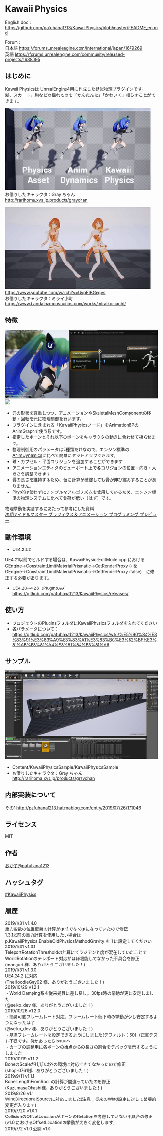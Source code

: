 # Kawaii Physics
English doc :   
https://github.com/pafuhana1213/KawaiiPhysics/blob/master/README_en.md  

Forum :   
日本語  https://forums.unrealengine.com/international/japan/1679269  
英語  https://forums.unrealengine.com/community/released-projects/1638095

## はじめに
Kawaii Physicsは UnrealEngine4用に作成した疑似物理プラグインです。  
髪、スカート、胸などの揺れものを「かんたんに」「かわいく」揺らすことができます。

![](https://github.com/pafuhana1213/Screenshot/blob/master/KawaiiPhysics1.gif)  
お借りしたキャラクタ：Gray ちゃん http://rarihoma.xvs.jp/products/graychan

![](https://github.com/pafuhana1213/Screenshot/blob/master/KawaiiPhysics0.gif)  
https://www.youtube.com/watch?v=UvpEIBGegvs  
お借りしたキャラクタ：ミライ小町 https://www.bandainamcostudios.com/works/miraikomachi/

## 特徴
![](https://github.com/pafuhana1213/Screenshot/blob/master/KawaiiPhysics2.jpg)  
![](https://github.com/pafuhana1213/Screenshot/blob/master/KawaiiPhysics4.gif)  
- 元の形状を尊重しつつ、アニメーションやSkeletalMeshComponentの移動・回転を元に物理制御を行います。
- プラグインに含まれる「KawaiiPhysicsノード」をAnimationBPのAnimGraphで使う形です。
- 指定したボーンとそれ以下のボーンをキャラクタの動きに合わせて揺らせます。
- 物理制御用のパラメータは2種類だけなので、エンジン標準の[AnimDynamics](https://docs.unrealengine.com/ja/Engine/Animation/NodeReference/SkeletalControls/AnimDynamics/index.html)に比べて簡単にセットアップできます。
- 球・カプセル・平面コリジョンを追加することができます
- アニメーションエディタのビューポート上で各コリジョンの位置・向き・大きさを調整できます
- 骨の長さを維持するため、仮に計算が破綻しても骨が伸び縮みすることがありません。
- PhysXは使わずにシンプルなアルゴリズムを使用しているため、エンジン標準の物理システムに比べて負荷が低い（はず）です。

物理挙動を実装するにあたって参考にした資料  
[次期アイドルマスター グラフィクス＆アニメーション プログラミング プレビュー](https://cedil.cesa.or.jp/cedil_sessions/view/416)

## 動作環境
- UE4.24.2  

UE4.21以前でビルドする場合は、KawaiiPhysicsEditMode.cpp における  
GEngine->ConstraintLimitMaterialPrismatic->GetRenderProxy () を  
GEngine->ConstraintLimitMaterialPrismatic->GetRenderProxy (false)　に修正する必要があります。 

- UE4.20~4.23（Pluginのみ）  
https://github.com/pafuhana1213/KawaiiPhysics/releases/

## 使い方
- プロジェクトのPluginsフォルダにKawaiiPhysicsフォルダを入れてください
- 各パラメータについて：https://github.com/pafuhana1213/KawaiiPhysics/wiki/%E5%90%84%E3%83%91%E3%83%A9%E3%83%A1%E3%83%BC%E3%82%BF%E3%81%AB%E3%81%A4%E3%81%84%E3%81%A6

## サンプル
![](https://github.com/pafuhana1213/Screenshot/blob/master/KawaiiPhysics3.jpg)  
- Content/KawaiiPhysicsSample/KawaiiPhysicsSample
- お借りしたキャラクタ：Gray ちゃん http://rarihoma.xvs.jp/products/graychan

## 内部実装について
その1 http://pafuhana1213.hatenablog.com/entry/2019/07/26/171046

## ライセンス
MIT

## 作者
[おかず@pafuhana1213](https://twitter.com/pafuhana1213)

## ハッシュタグ
[#KawaiiPhysics](https://twitter.com/search?q=%23kawaiiphysics&src=typed_query&f=live)

## 履歴
2019/1/31 v1.4.0  
重力変数の位置更新の計算がgt^2でなくgtになっていたので修正  
1.3.1以前の重力計算を使用したい場合は　p.KawaiiPhysics.EnableOldPhysicsMethodGravity を 1 に設定してください  
2019/1/31 v1.3.1  
TeleportRotationThresholdの計算にてラジアンと度が混在していたことでWorldRotationのテレポート対応がほぼ機能してなかった不具合を修正  
(monguri 様、ありがとうございました！)  
2019/1/31 v1.3.0  
UE4.24.2 に対応  
(TheHoodieGuy02 様、ありがとうございました！)  
2019/10/29 v1.2.1  
・World Damping系を従来処理に差し戻し。30fps時の挙動が更に安定しました  
(@seiko_dev 様、ありがとうございました！)  
2019/10/26 v1.2.0  
・簡易可変フレームレート対応。フレームレート低下時の挙動が少し安定するようになったはず  
(@seiko_dev 様、ありがとうございました！)  
・基準フレームレートを設定できるようにしました(デフォルト：60)（正直テスト不足です。何かあったらissueへ  
・カーブの調整用に各ボーンの始点からの長さの割合をデバッグ表示するようにしました  
2019/10/19 v1.1.2   
BoneのScaleが(1,1,1)以外の環境に対応できてなかったので修正  
(shop-0761様、ありがとうございました！)  
2019/9/11 v1.1.1  
Bone.LengthFromRoot の計算が間違っていたのを修正  
(KazumasaOhashi様、ありがとうございました！)  
2019/8/26 v1.1   
WindDirectionalSourceに対応しました(注意：従来のWind設定に対して破壊的変更が入ります)  
2019/7/20 v1.0.1   
CollisionのOffsetLocationがボーンのRotationを考慮していない不具合の修正  
(v1.0 におけるOffsetLocationの挙動が大きく変化します)  
2019/7/2 v1.0 公開 v1.0


